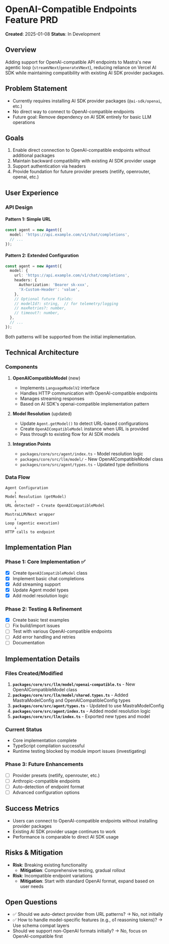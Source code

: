 # OpenAI-Compatible Endpoints Feature PRD

**Created**: 2025-01-08
**Status**: In Development

## Overview

Adding support for OpenAI-compatible API endpoints to Mastra's new agentic loop (`streamVNext`/`generateVNext`), reducing reliance on Vercel AI SDK while maintaining compatibility with existing AI SDK provider packages.

## Problem Statement

- Currently requires installing AI SDK provider packages (`@ai-sdk/openai`, etc.)
- No direct way to connect to OpenAI-compatible endpoints
- Future goal: Remove dependency on AI SDK entirely for basic LLM operations

## Goals

1. Enable direct connection to OpenAI-compatible endpoints without additional packages
2. Maintain backward compatibility with existing AI SDK provider usage
3. Support authentication via headers
4. Provide foundation for future provider presets (netlify, openrouter, openai, etc.)

## User Experience

### API Design

#### Pattern 1: Simple URL

```typescript
const agent = new Agent({
  model: 'https://api.example.com/v1/chat/completions',
  // ...
});
```

#### Pattern 2: Extended Configuration

```typescript
const agent = new Agent({
  model: {
    url: 'https://api.example.com/v1/chat/completions',
    headers: {
      Authorization: 'Bearer sk-xxx',
      'X-Custom-Header': 'value',
    },
    // Optional future fields:
    // modelId?: string,  // for telemetry/logging
    // maxRetries?: number,
    // timeout?: number,
  },
  // ...
});
```

Both patterns will be supported from the initial implementation.

## Technical Architecture

### Components

1. **OpenAICompatibleModel** (new)
   - Implements `LanguageModelV2` interface
   - Handles HTTP communication with OpenAI-compatible endpoints
   - Manages streaming responses
   - Based on AI SDK's openai-compatible implementation pattern

2. **Model Resolution** (updated)
   - Update `Agent.getModel()` to detect URL-based configurations
   - Create `OpenAICompatibleModel` instance when URL is provided
   - Pass through to existing flow for AI SDK models

3. **Integration Points**
   - `packages/core/src/agent/index.ts` - Model resolution logic
   - `packages/core/src/llm/model/` - New OpenAICompatibleModel class
   - `packages/core/src/agent/types.ts` - Updated type definitions

### Data Flow

```
Agent Configuration
    ↓
Model Resolution (getModel)
    ↓
URL detected? → Create OpenAICompatibleModel
    ↓
MastraLLMVNext wrapper
    ↓
Loop (agentic execution)
    ↓
HTTP calls to endpoint
```

## Implementation Plan

### Phase 1: Core Implementation ✅

- [x] Create `OpenAICompatibleModel` class
- [x] Implement basic chat completions
- [x] Add streaming support
- [x] Update Agent model types
- [x] Add model resolution logic

### Phase 2: Testing & Refinement

- [x] Create basic test examples
- [ ] Fix build/import issues
- [ ] Test with various OpenAI-compatible endpoints
- [ ] Add error handling and retries
- [ ] Documentation

## Implementation Details

### Files Created/Modified

1. **`packages/core/src/llm/model/openai-compatible.ts`** - New OpenAICompatibleModel class
2. **`packages/core/src/llm/model/shared.types.ts`** - Added MastraModelConfig and OpenAICompatibleConfig types
3. **`packages/core/src/agent/types.ts`** - Updated to use MastraModelConfig
4. **`packages/core/src/agent/index.ts`** - Added model resolution logic
5. **`packages/core/src/llm/index.ts`** - Exported new types and model

### Current Status

- Core implementation complete
- TypeScript compilation successful
- Runtime testing blocked by module import issues (investigating)

### Phase 3: Future Enhancements

- [ ] Provider presets (netlify, openrouter, etc.)
- [ ] Anthropic-compatible endpoints
- [ ] Auto-detection of endpoint format
- [ ] Advanced configuration options

## Success Metrics

- Users can connect to OpenAI-compatible endpoints without installing provider packages
- Existing AI SDK provider usage continues to work
- Performance is comparable to direct AI SDK usage

## Risks & Mitigation

- **Risk**: Breaking existing functionality
  - **Mitigation**: Comprehensive testing, gradual rollout
- **Risk**: Incompatible endpoint variations
  - **Mitigation**: Start with standard OpenAI format, expand based on user needs

## Open Questions

- ✅ Should we auto-detect provider from URL patterns? → No, not initially
- ✅ How to handle model-specific features (e.g., o1 reasoning tokens)? → Use schema compat layers
- Should we support non-OpenAI formats initially? → No, focus on OpenAI-compatible first
